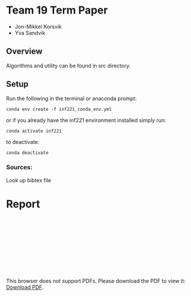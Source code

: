 # Team 19 Term Paper

- Jon-Mikkel Korsvik
- Yva Sandvik

## Overview
Algorithms and utility can be found in src directory.

## Setup 

Run the following in the terminal or anaconda prompt:
```
conda env create -f inf221_conda_env.yml
```

or if you already have the inf221 environment installed simply run:
```
conda activate inf221
```

to deactivate:

```
conda deactivate
```

### Sources:
Look up bibtex file

# Report

<object data="https://github.com/jkorsvik/SortingAlgorithms/raw/master/report/INF221_final_draft%20(2).pdf" type="pdf" width="700px" height="10000px">
    <embed src="https://github.com/jkorsvik/SortingAlgorithms/raw/master/report/INF221_final_draft%20(2).pdf">
        <p>This browser does not support PDFs. Please download the PDF to view it: <a href="https://github.com/jkorsvik/SortingAlgorithms/raw/master/report/INF221_final_draft%20(2).pdf">Download PDF</a>.</p>
    </embed>
</object>
